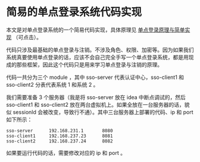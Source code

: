 # 简易的单点登录系统代码实现

本文是对单点登录系统的一个简易代码实现，具体原理见 [单点登录原理与简单实现](https://www.cnblogs.com/ywlaker/p/6113927.html) （可点击）。

代码只涉及最基础的单点登录与注销。不涉及角色、权限、加密等。因为如果我们系统真要使用单点登录的话，应该不会自己完全手写一个单点登录系统，都是用现成的那些框架，因此这个代码只是用来学习单点登录与注销的原理。

代码一共分为三个 module ，其中 sso-server 代表认证中心，sso-client1 和 sso-client2 分表代表系统 1 和系统 2 。

我们需要准备 3 个服务器（我是将 sso-server 放在 idea 中断点调试的，然后 sso-client1 和 sso-client2 放在两台虚拟机上。如果全放在一台服务器的话，貌似 sessionId 会被改变，导致行不通）。其中三台服务器上部署的代码、ip 和 port 如下所示：

```
sso-server		192.168.231.1		8080
sso-client1		192.168.237.23		8081
sso-client2 	192.168.237.24		8082
```

如果要运行代码的话，需要修改对应的 ip 和 port 。



